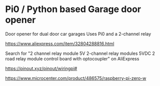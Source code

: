 # Pi0 / Python based Garage door opener
Door opener for dual door car garages
Uses Pi0 and a 2-channel relay

https://www.aliexpress.com/item/32804288816.html

Search for "2 channel relay module 5V 2-channel relay modules 5VDC 2 road relay module control board with optocoupler" on AliExpress

https://pinout.xyz/pinout/wiringpi#

https://www.microcenter.com/product/486575/raspberry-pi-zero-w
